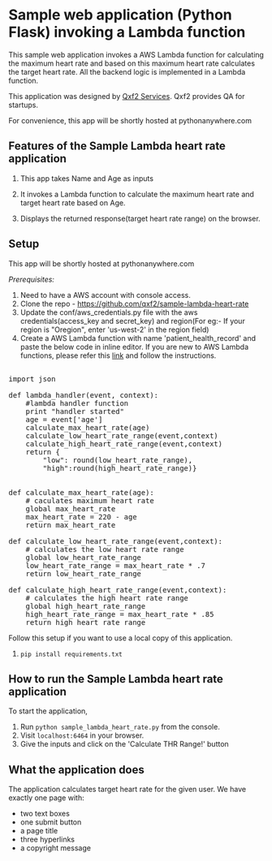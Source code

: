 # Sample web application (Python Flask) invoking a Lambda function

This sample web application invokes a AWS Lambda function for calculating the maximum heart rate and based on this maximum heart rate calculates the target heart rate. All the backend logic is implemented in a Lambda function.

This application was designed by [Qxf2 Services](https://www.qxf2.com/?utm_source=sample-lambda-heart-rate&utm_medium=click&utm_campaign=Sample%20lambda%20heart%20rate). Qxf2 provides QA for startups.

For convenience, this app will be shortly hosted at pythonanywhere.com

## Features of the Sample Lambda heart rate application

1. This app takes Name and Age as inputs

2. It invokes a Lambda function to calculate the maximum heart rate and target heart rate based on Age.

3. Displays the returned response(target heart rate range) on the browser.


## Setup

This app will be shortly hosted at pythonanywhere.com

*Prerequisites:*

1) Need to have a AWS account with console access.
2) Clone the repo - https://github.com/qxf2/sample-lambda-heart-rate
3) Update the conf/aws_credentials.py file with the aws credentials(access_key and secret_key) and region(For eg:- If your region is "Oregion", enter 'us-west-2' in the region field)
4) Create a AWS Lambda function with name 'patient_health_record' and paste the below code in inline editor. If you are new to AWS Lambda functions, please refer this [link](https://docs.aws.amazon.com/lambda/latest/dg/get-started-create-function.html) and follow the instructions. 

<pre lang='python'>

import json

def lambda_handler(event, context):
    #lambda handler function
    print "handler started"
    age = event['age']
    calculate_max_heart_rate(age)
    calculate_low_heart_rate_range(event,context)
    calculate_high_heart_rate_range(event,context)
    return {
        "low": round(low_heart_rate_range),
        "high":round(high_heart_rate_range)}
    
        
def calculate_max_heart_rate(age):
    # caculates maximum heart rate
    global max_heart_rate
    max_heart_rate = 220 - age
    return max_heart_rate
    
def calculate_low_heart_rate_range(event,context):
    # calculates the low heart rate range
    global low_heart_rate_range
    low_heart_rate_range = max_heart_rate * .7
    return low_heart_rate_range
    
def calculate_high_heart_rate_range(event,context):
    # calculates the high heart rate range
    global high_heart_rate_range
    high_heart_rate_range = max_heart_rate * .85
    return high_heart_rate_range    
</pre>

Follow this setup if you want to use a local copy of this application. 

1. `pip install requirements.txt`

## How to run the Sample Lambda heart rate application

To start the application, 

1. Run `python sample_lambda_heart_rate.py` from the console.
2. Visit `localhost:6464` in your browser. 
3. Give the inputs and click on the 'Calculate THR Range!' button

## What the application does

The application calculates target heart rate for the given user. We have exactly one page with:

* two text boxes 
* one submit button
* a page title 
* three hyperlinks 
* a copyright message